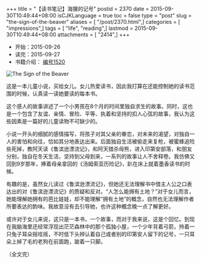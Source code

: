 +++
title = "【读书笔记】海狸的记号"
postid = 2370
date = 2015-09-30T10:49:44+08:00
isCJKLanguage = true
toc = false
type = "post"
slug = "the-sign-of-the-beaver"
aliases = [ "/post/2370.html",]
categories = [ "impressions",]
tags = [ "life", "reading",]
lastmod = 2015-09-30T10:49:44+08:00
attachments = [ "2414",]
+++


- 开始：2015-09-26
- 读完：2015-09-27
- 书籍介绍： [编号1520](https://zengrong.net/read/#2015)

![The Sign of the Beaver][51]

这是一本儿童小说，买给女儿。女儿热爱读书，因此我打算在还能控制她的读书范围的时候，认真读一读她要读的每本书。<!--more-->

这个感人的故事讲述了一个小男孩在8个月的时间里独自求生的故事。同时，这也是一个包含了友谊、亲情、冒险、平等、执着和坚持的扣人心弦的故事，我认为这些因素是一篇好的儿童读物不可缺少的。

小说一开头的细腻的感情描写，将孩子对其父亲的眷恋，对未来的渴望，对独自一人的害怕和向往，恰如其分地表达出来。后面独自生活被偷走来复枪，被蜜蜂追险些死掉，教阿天读《鲁滨逊漂流记》，和阿天猎杀母熊，进入印第安部落，和朋友分别，独自在冬天生活，坚持到父母到来，一系列的故事让人不舍释卷。我仿佛又回到9岁那年，捧着母亲拿回的《汤姆索亚历险记》，趴在床上就着墨香读书的时候。

有趣的是，虽然女儿读过《鲁滨逊漂流记》，但她还无法理解书中借主人公之口表达出的对《鲁滨逊漂流记》的质疑和反对。“人怎么能拥有土地？”对于女儿而言，她能理解她拥有的芭比娃娃，却不能理解“拥有土地”的概念，自然也无法理解作者所要表达的韵味。我故意没有去引导她，也许这种概念晚一点了解更好。

或许对于女儿来说，这只是一本书，一个故事，而对于我来说，这是个回忆。到现在我脑海里还经常浮现出茫茫森林中的那个孤独小屋，一个少年背着弓箭，拎着一只兔子耳朵摇哇摇，不时低下头辨认着自己或者别的印第安人留下的记号，一只耳朵上掉了毛的老狗在前面跑，跛着一只脚。

（全文完）

[51]: /uploads/2016/01/the-sign-of-the-beaver.jpg
